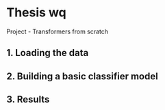 # Thesis wq
Project - Transformers from scratch

## 1. Loading the data

## 2. Building a basic classifier model 

## 3. Results

